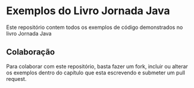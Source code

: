 # Exemplos do Livro Jornada Java

Este repositório contem todos os exemplos de código demonstrados no livro Jornada Java

## Colaboração
Para colaborar com este repositório, basta fazer um fork, incluir ou alterar os exemplos dentro do capítulo que esta escrevendo e submeter um pull request.

